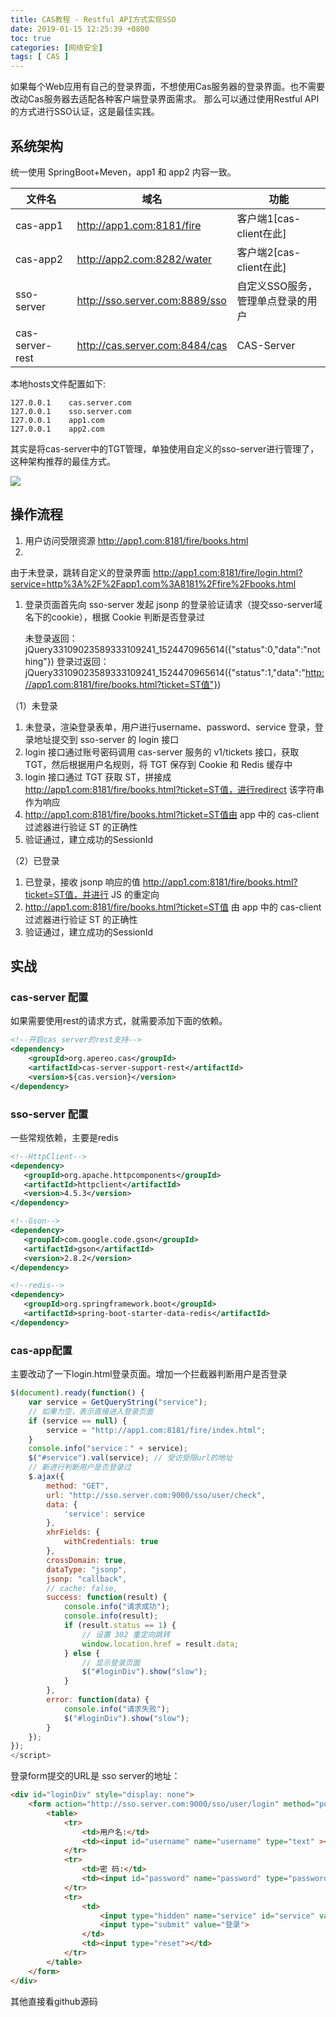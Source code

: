 ```yaml
---
title: CAS教程 - Restful API方式实现SSO
date: 2019-01-15 12:25:39 +0800
toc: true
categories: [网络安全]
tags: [ CAS ]
---
```


如果每个Web应用有自己的登录界面，不想使用Cas服务器的登录界面。也不需要改动Cas服务器去适配各种客户端登录界面需求。
那么可以通过使用Restful API的方式进行SSO认证，这是最佳实践。
<!-- more -->

## 系统架构

统一使用 SpringBoot+Meven，app1 和 app2 内容一致。

 文件名             | 域名                             | 功能                 
-----------------|--------------------------------|--------------------
 cas-app1        | http://app1.com:8181/fire      | 客户端1[cas-client在此] 
 cas-app2        | http://app2.com:8282/water     | 客户端2[cas-client在此] 
 sso-server      | http://sso.server.com:8889/sso | 自定义SSO服务，管理单点登录的用户 
 cas-server-rest | http://cas.server.com:8484/cas | CAS-Server         

本地hosts文件配置如下:

```
127.0.0.1    cas.server.com
127.0.0.1    sso.server.com
127.0.0.1    app1.com
127.0.0.1    app2.com
```

其实是将cas-server中的TGT管理，单独使用自定义的sso-server进行管理了，这种架构推荐的最佳方式。

![](https://xnstatic-1253397658.file.myqcloud.com/cas20190317-01.jpg)

## 操作流程

1. 用户访问受限资源 http://app1.com:8181/fire/books.html
1.
由于未登录，跳转自定义的登录界面 http://app1.com:8181/fire/login.html?service=http%3A%2F%2Fapp1.com%3A8181%2Ffire%2Fbooks.html
1. 登录页面首先向 sso-server 发起 jsonp 的登录验证请求（提交sso-server域名下的cookie），根据 Cookie 判断是否登录过

    未登录返回：jQuery33109023589333109241_1524470965614({"status":0,"data":"nothing"})
    登录过返回：jQuery33109023589333109241_1524470965614({"status":1,"data":"http://app1.com:8181/fire/books.html?ticket=ST值"})

（1）未登录

1. 未登录，渲染登录表单，用户进行username、password、service 登录，登录地址提交到 sso-server 的 login 接口
1. login 接口通过账号密码调用 cas-server 服务的 v1/tickets 接口，获取 TGT，然后根据用户名规则，将 TGT 保存到 Cookie 和
   Redis 缓存中
1. login 接口通过 TGT 获取 ST，拼接成 http://app1.com:8181/fire/books.html?ticket=ST值，进行redirect 该字符串作为响应
1. http://app1.com:8181/fire/books.html?ticket=ST值由 app 中的 cas-client 过滤器进行验证 ST 的正确性
1. 验证通过，建立成功的SessionId

（2）已登录

1. 已登录，接收 jsonp 响应的值 http://app1.com:8181/fire/books.html?ticket=ST值，并进行 JS 的重定向
1. http://app1.com:8181/fire/books.html?ticket=ST值  由 app 中的 cas-client 过滤器进行验证 ST 的正确性
1. 验证通过，建立成功的SessionId

## 实战

### cas-server 配置

如果需要使用rest的请求方式，就需要添加下面的依赖。

```xml
<!--开启cas server的rest支持-->
<dependency>
    <groupId>org.apereo.cas</groupId>
    <artifactId>cas-server-support-rest</artifactId>
    <version>${cas.version}</version>
</dependency>
```

### sso-server 配置

一些常规依赖，主要是redis

```xml
<!--HttpClient-->
<dependency>
   <groupId>org.apache.httpcomponents</groupId>
   <artifactId>httpclient</artifactId>
   <version>4.5.3</version>
</dependency>

<!--Gson-->
<dependency>
   <groupId>com.google.code.gson</groupId>
   <artifactId>gson</artifactId>
   <version>2.8.2</version>
</dependency>

<!--redis-->
<dependency>
   <groupId>org.springframework.boot</groupId>
   <artifactId>spring-boot-starter-data-redis</artifactId>
</dependency>
```

### cas-app配置

主要改动了一下login.html登录页面。增加一个拦截器判断用户是否登录

```js
$(document).ready(function() {
    var service = GetQueryString("service");
    // 如果为空，表示直接进入登录页面
    if (service == null) {
        service = "http://app1.com:8181/fire/index.html";
    }
    console.info("service：" + service);
    $("#service").val(service); // 受访受限url的地址
    // 新进行判断用户是否登录过
    $.ajax({
        method: "GET",
        url: "http://sso.server.com:9000/sso/user/check",
        data: {
            'service': service
        },
        xhrFields: {
            withCredentials: true
        },
        crossDomain: true,
        dataType: "jsonp",
        jsonp: "callback",
        // cache: false,
        success: function(result) {
            console.info("请求成功");
            console.info(result);
            if (result.status == 1) {
                // 设置 302 重定向跳转
                window.location.href = result.data;
            } else {
                // 显示登录页面
                $("#loginDiv").show("slow");
            }
        },
        error: function(data) {
            console.info("请求失败");
            $("#loginDiv").show("slow");
        }
    });
});
</script>
```

登录form提交的URL是 sso server的地址：

```html
<div id="loginDiv" style="display: none">
    <form action="http://sso.server.com:9000/sso/user/login" method="post">
        <table>
            <tr>
                <td>用户名:</td>
                <td><input id="username" name="username" type="text" ></td>
            </tr>
            <tr>
                <td>密 码:</td>
                <td><input id="password" name="password" type="password"></td>
            </tr>
            <tr>
                <td>
                    <input type="hidden" name="service" id="service" value="">
                    <input type="submit" value="登录">
                </td>
                <td><input type="reset"></td>
            </tr>
        </table>
    </form>
</div>
```

其他直接看github源码

